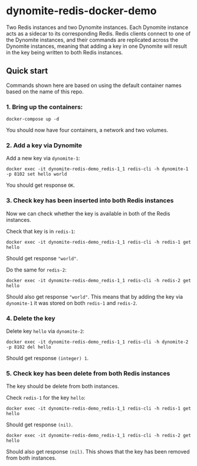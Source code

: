 # dynomite-redis-docker-demo

Two Redis instances and two Dynomite instances. Each Dynomite instance acts as a sidecar to its corresponding Redis. Redis clients connect to one of the Dynomite instances, and their commands are replicated across the Dynomite instances, meaning that adding a key in one Dynomite will result in the key being written to both Redis instances.


## Quick start

Commands shown here are based on using the default container names based on the name of this repo.

### 1. Bring up the containers:

```
docker-compose up -d
```

You should now have four containers, a network and two volumes.

### 2. Add a key via Dynomite

Add a new key via `dynomite-1`:

```
docker exec -it dynomite-redis-demo_redis-1_1 redis-cli -h dynomite-1 -p 8102 set hello world
```

You should get response `OK`.

### 3. Check key has been inserted into both Redis instances

Now we can check whether the key is available in both of the Redis instances.

Check that key is in `redis-1`:

```
docker exec -it dynomite-redis-demo_redis-1_1 redis-cli -h redis-1 get hello
```

Should get response `"world"`.

Do the same for `redis-2`:

```
docker exec -it dynomite-redis-demo_redis-1_1 redis-cli -h redis-2 get hello
```

Should also get response `"world"`. This means that by adding the key via `dynomite-1` it was stored on both `redis-1` and `redis-2`.

### 4. Delete the key

Delete key `hello` via `dynomite-2`:

```
docker exec -it dynomite-redis-demo_redis-1_1 redis-cli -h dynomite-2 -p 8102 del hello
```

Should get response `(integer) 1`.

### 5. Check key has been delete from both Redis instances

The key should be delete from both instances.

Check `redis-1` for the key `hello`:

```
docker exec -it dynomite-redis-demo_redis-1_1 redis-cli -h redis-1 get hello
```

Should get response `(nil)`.

```
docker exec -it dynomite-redis-demo_redis-1_1 redis-cli -h redis-2 get hello
```

Should also get response `(nil)`. This shows that the key has been removed from both instances.